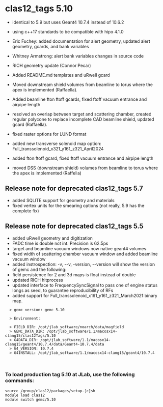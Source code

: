 # clas12_tags 5.10

- identical to 5.9 but uses Geant4 10.7.4 instead of 10.6.2
- using c++17 standards to be compatible with hipo 4.1.0

- Eric Fuchey: added documentation for alert geometry, updated alert geometry, gcards, and bank variables
- Whitney Armstrong: alert bank variables changes in source code
- RICH geometry update (Connor Pecar)
- Added README.md templates and uRwell gcard
- Moved downstream shield volumes from beamline to torus where the apex is implemented (Raffaella).
- Added beamline fton ftoff gcards, fixed ftoff vacuum entrance and airpipe length
- resolved an overlap between target and scattering chamber, created regular polycone to replace incomplete CAD beamline shield, updated gcard (Raffaella).
- fixed raster options for LUND format
- added new transverse solenoid map option: Full_transsolenoid_x321_y161_z321_April2024
- added fton ftoff gcard, fixed ftoff vacuum entrance and airpipe length
- moved DSS (downstream shield) volumes from beamline to torus where the apex is implemented (Raffella)

## Release note for deprecated  clas12_tags 5.7

- added SQLITE support for geometry and materials
- fixed vertex units for the smearing options (not really, 5.9 has the complete fix)

## Release note for deprecated clas12_tags 5.5

- added uRwell geometry and digitization 
- FADC time is double not int. Precision is 62.5ps
- target and beamline vacuum windows now native geant4 volumes
- fixed width of scattering chamber vacuum window and added beamline vacuum window
- added instrospection: -v, --v, -version, --version will show the version of gemc and the following:
- field persistence for 2 and 3d maps is float instead of double
- updated RICH hitprocess
- updated interface to FrequencySyncSignal to pass one of engine status longs as seed, to guarantee reproducibility of RFs
- added support for Full_transsolenoid_x161_y161_z321_March2021 binary map.



```  
  > gemc version: gemc 5.10

  > Environment:

  > FIELD_DIR: /opt/jlab_software/noarch/data/magfield
  > GEMC_DATA_DIR: /opt/jlab_software/1.1/macosx14-clang15/clas12Tags/5.10
  > G4DATA_DIR: /opt/jlab_software/1.1/macosx14-clang15/geant4/10.7.4/data/Geant4-10.7.4/data
  > G4_VERSION: 10.7.4
  > G4INSTALL: /opt/jlab_software/1.1/macosx14-clang15/geant4/10.7.4

```

<br>

### To load production tag 5.10 at JLab, use the following commands:

```
source /group/clas12/packages/setup.[c]sh
module load clas12
module switch gemc/5.10
```



<br>
   